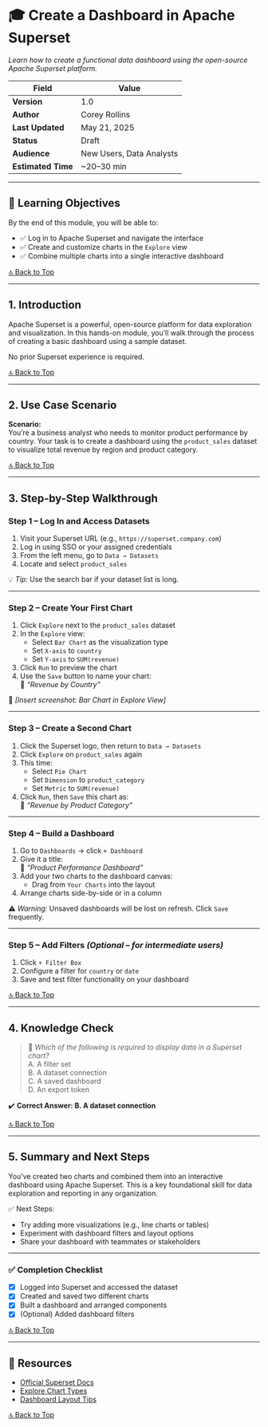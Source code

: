 # 🎓 Create a Dashboard in Apache Superset
*Learn how to create a functional data dashboard using the open-source Apache Superset platform.*

| **Field**         | **Value**                                |
|-------------------|--------------------------------------------|
| **Version**       | 1.0                                       |
| **Author**        | Corey Rollins                            |
| **Last Updated**  | May 21, 2025                             |
| **Status**        | Draft                                     |
| **Audience**      | New Users, Data Analysts                  |
| **Estimated Time**| ~20–30 min                                |

---

## 🧠 Learning Objectives

By the end of this module, you will be able to:

- ✅ Log in to Apache Superset and navigate the interface  
- ✅ Create and customize charts in the `Explore` view  
- ✅ Combine multiple charts into a single interactive dashboard  

[🔝 Back to Top](#-create-a-dashboard-in-apache-superset)

---

## 1. Introduction

Apache Superset is a powerful, open-source platform for data exploration and visualization. In this hands-on module, you’ll walk through the process of creating a basic dashboard using a sample dataset.

No prior Superset experience is required.

[🔝 Back to Top](#-create-a-dashboard-in-apache-superset)

---

## 2. Use Case Scenario

**Scenario:**  
You’re a business analyst who needs to monitor product performance by country. Your task is to create a dashboard using the `product_sales` dataset to visualize total revenue by region and product category.

[🔝 Back to Top](#-create-a-dashboard-in-apache-superset)

---

## 3. Step-by-Step Walkthrough

### Step 1 – Log In and Access Datasets

1. Visit your Superset URL (e.g., `https://superset.company.com`)  
2. Log in using SSO or your assigned credentials  
3. From the left menu, go to `Data → Datasets`  
4. Locate and select `product_sales`  

💡 *Tip:* Use the search bar if your dataset list is long.

---

### Step 2 – Create Your First Chart

1. Click `Explore` next to the `product_sales` dataset  
2. In the `Explore` view:  
   - Select `Bar Chart` as the visualization type  
   - Set `X-axis` to `country`  
   - Set `Y-axis` to `SUM(revenue)`  
3. Click `Run` to preview the chart  
4. Use the `Save` button to name your chart:  
   📄 _“Revenue by Country”_  

📸 *[Insert screenshot: Bar Chart in Explore View]*

---

### Step 3 – Create a Second Chart

1. Click the Superset logo, then return to `Data → Datasets`  
2. Click `Explore` on `product_sales` again  
3. This time:  
   - Select `Pie Chart`  
   - Set `Dimension` to `product_category`  
   - Set `Metric` to `SUM(revenue)`  
4. Click `Run`, then `Save` this chart as:  
   📄 _“Revenue by Product Category”_  

---

### Step 4 – Build a Dashboard

1. Go to `Dashboards` → click `+ Dashboard`  
2. Give it a title:  
   🧾 _“Product Performance Dashboard”_  
3. Add your two charts to the dashboard canvas:  
   - Drag from `Your Charts` into the layout  
4. Arrange charts side-by-side or in a column  

⚠️ *Warning:* Unsaved dashboards will be lost on refresh. Click `Save` frequently.

---

### Step 5 – Add Filters *(Optional – for intermediate users)*

1. Click `+ Filter Box`  
2. Configure a filter for `country` or `date`  
3. Save and test filter functionality on your dashboard  

[🔝 Back to Top](#-create-a-dashboard-in-apache-superset)

---

## 4. Knowledge Check

> 🧠 *Which of the following is required to display data in a Superset chart?*  
> A. A filter set  
> B. A dataset connection  
> C. A saved dashboard  
> D. An export token  

✔️ **Correct Answer: B. A dataset connection**

[🔝 Back to Top](#-create-a-dashboard-in-apache-superset)

---

## 5. Summary and Next Steps

You’ve created two charts and combined them into an interactive dashboard using Apache Superset. This is a key foundational skill for data exploration and reporting in any organization.

✅ Next Steps:
- Try adding more visualizations (e.g., line charts or tables)  
- Experiment with dashboard filters and layout options  
- Share your dashboard with teammates or stakeholders  

---

### ✅ Completion Checklist

- [x] Logged into Superset and accessed the dataset  
- [x] Created and saved two different charts  
- [x] Built a dashboard and arranged components  
- [x] (Optional) Added dashboard filters  

[🔝 Back to Top](#-create-a-dashboard-in-apache-superset)

---

## 🔗 Resources

- [Official Superset Docs](https://superset.apache.org/docs/intro)  
- [Explore Chart Types](https://superset.apache.org/docs/creating-charts-dashboards/explore)  
- [Dashboard Layout Tips](https://superset.apache.org/docs/creating-charts-dashboards/dashboards)  

[🔝 Back to Top](#-create-a-dashboard-in-apache-superset)
